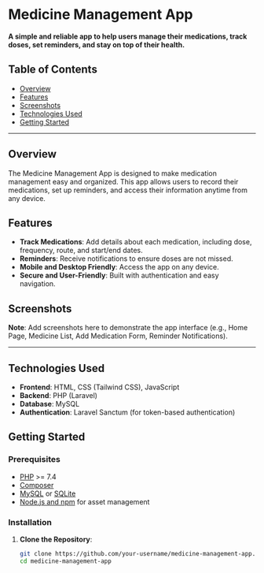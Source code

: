 # Medicine Management App

**A simple and reliable app to help users manage their medications, track doses, set reminders, and stay on top of their health.**

## Table of Contents
- [Overview](#overview)
- [Features](#features)
- [Screenshots](#screenshots)
- [Technologies Used](#technologies-used)
- [Getting Started](#getting-started)

---

## Overview
The Medicine Management App is designed to make medication management easy and organized. This app allows users to record their medications, set up reminders, and access their information anytime from any device.

## Features
- **Track Medications**: Add details about each medication, including dose, frequency, route, and start/end dates.
- **Reminders**: Receive notifications to ensure doses are not missed.
- **Mobile and Desktop Friendly**: Access the app on any device.
- **Secure and User-Friendly**: Built with authentication and easy navigation.

## Screenshots
**Note**: Add screenshots here to demonstrate the app interface (e.g., Home Page, Medicine List, Add Medication Form, Reminder Notifications).

---

## Technologies Used
- **Frontend**: HTML, CSS (Tailwind CSS), JavaScript
- **Backend**: PHP (Laravel)
- **Database**: MySQL
- **Authentication**: Laravel Sanctum (for token-based authentication)

## Getting Started

### Prerequisites
- [PHP](https://www.php.net/downloads) >= 7.4
- [Composer](https://getcomposer.org/)
- [MySQL](https://www.mysql.com/downloads/) or [SQLite](https://www.sqlite.org/download.html)
- [Node.js and npm](https://nodejs.org/) for asset management

### Installation

1. **Clone the Repository**:
   ```bash
   git clone https://github.com/your-username/medicine-management-app.git
   cd medicine-management-app
